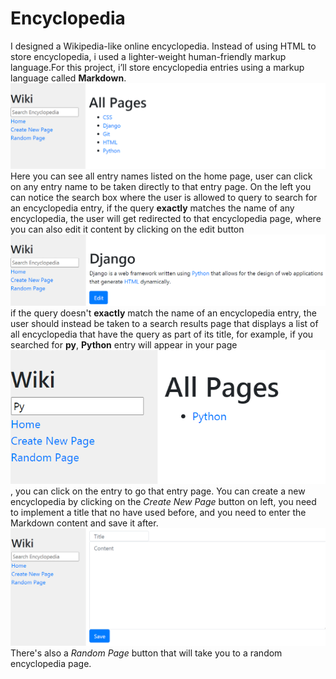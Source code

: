 # Encyclopedia
I designed a Wikipedia-like online encyclopedia.
Instead of using HTML to store encyclopedia, i used a lighter-weight human-friendly markup language.For this project, i’ll store encyclopedia entries using a markup language called **Markdown**.
<img src="Images/Home.png" alt="Home page"/>
Here you can see all entry names listed on the home page, user can click on any entry name to be taken directly to that entry page.
On the left you can notice the search box where the user is allowed to query to search for an encyclopedia entry, if the query **exactly** matches the name of any encyclopedia, the user will get redirected to that encyclopedia page, where you can also edit it content by clicking on the edit button
<img src="Images/Page.png" alt="List Page"/>
if the query doesn't **exactly** match the name of an encyclopedia entry, the user should instead be taken to a search results page that displays a list of all encyclopedia that have the query as part of its title, for example, if you searched for **py**, **Python** entry will appear in your page
<img src="Images/Python.png" alt="Search Page"/> , you can click on the entry to go that entry page.
You can create a new encyclopedia by clicking on the *Create New Page* button on left, you need to implement a title that no have used before, and you need to enter the Markdown content and save it after. <img src="Images/Create.png" alt="Create page"/>
There's also a *Random Page* button that will take you to a random encyclopedia page.
